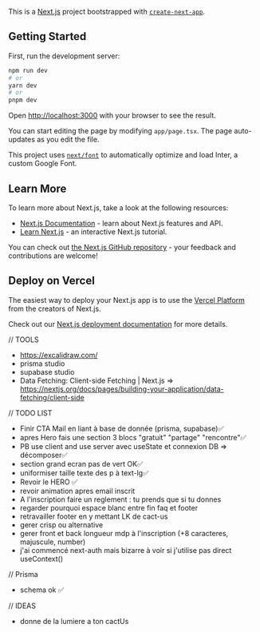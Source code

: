 This is a [Next.js](https://nextjs.org/) project bootstrapped with [`create-next-app`](https://github.com/vercel/next.js/tree/canary/packages/create-next-app).

## Getting Started

First, run the development server:

```bash
npm run dev
# or
yarn dev
# or
pnpm dev
```

Open [http://localhost:3000](http://localhost:3000) with your browser to see the result.

You can start editing the page by modifying `app/page.tsx`. The page auto-updates as you edit the file.

This project uses [`next/font`](https://nextjs.org/docs/basic-features/font-optimization) to automatically optimize and load Inter, a custom Google Font.

## Learn More

To learn more about Next.js, take a look at the following resources:

- [Next.js Documentation](https://nextjs.org/docs) - learn about Next.js features and API.
- [Learn Next.js](https://nextjs.org/learn) - an interactive Next.js tutorial.

You can check out [the Next.js GitHub repository](https://github.com/vercel/next.js/) - your feedback and contributions are welcome!

## Deploy on Vercel

The easiest way to deploy your Next.js app is to use the [Vercel Platform](https://vercel.com/new?utm_medium=default-template&filter=next.js&utm_source=create-next-app&utm_campaign=create-next-app-readme) from the creators of Next.js.

Check out our [Next.js deployment documentation](https://nextjs.org/docs/deployment) for more details.

// TOOLS
- https://excalidraw.com/
- prisma studio
- supabase studio
- Data Fetching: Client-side Fetching | Next.js => https://nextjs.org/docs/pages/building-your-application/data-fetching/client-side

// TODO LIST

- Finir CTA Mail en liant à base de donnée (prisma, supabase)✅
- apres Hero fais une section 3 blocs "gratuit" "partage" "rencontre"✅
- PB use client and use server avec useState et connexion DB => décomposer✅
- section grand ecran pas de vert OK✅
- uniformiser taille texte des p à text-lg✅
- Revoir le HERO ✅
- revoir animation apres email inscrit
- A l'inscription faire un reglement : tu prends que si tu donnes
- regarder pourquoi espace blanc entre fin faq et footer 
- retravailler footer en y mettant LK de cact-us
- gerer crisp ou alternative
- gerer front et back longueur mdp à l'inscription (+8 caracteres, majuscule, number)
- j'ai commencé next-auth mais bizarre à voir si j'utilise pas direct useContext()

// Prisma 
- schema ok ✅

// IDEAS
- donne de la lumiere a ton cactUs